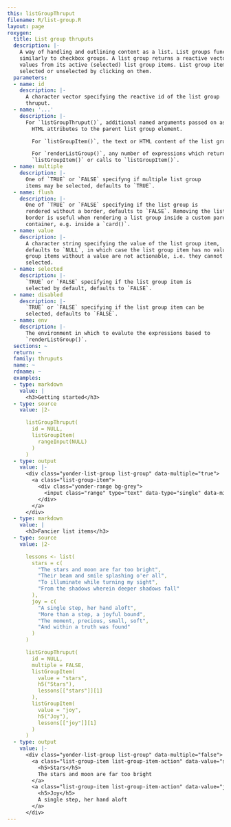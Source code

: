 ```yaml
---
this: listGroupThruput
filename: R/list-group.R
layout: page
roxygen:
  title: List group thruputs
  description: |-
    A way of handling and outlining content as a list. List groups function
    similarly to checkbox groups. A list group returns a reactive vector of
    values from its active (selected) list group items. List group items are
    selected or unselected by clicking on them.
  parameters:
  - name: id
    description: |-
      A character vector specifying the reactive id of the list group
      thruput.
  - name: '...'
    description: |-
      For `listGroupThruput()`, additional named arguments passed on as
        HTML attributes to the parent list group element.

        For `listGroupItem()`, the text or HTML content of the list group item.

        For `renderListGroup()`, any number of expressions which return a
        `listGroupItem()` or calls to `listGroupItem()`.
  - name: multiple
    description: |-
      One of `TRUE` or `FALSE` specifyng if multiple list group
      items may be selected, defaults to `TRUE`.
  - name: flush
    description: |-
      One of `TRUE` or `FALSE` specifying if the list group is
      rendered without a border, defaults to `FALSE`. Removing the list group
      border is useful when rendering a list group inside a custom parent
      container, e.g. inside a `card()`.
  - name: value
    description: |-
      A character string specifying the value of the list group item,
      defaults to `NULL`, in which case the list group item has no value. List
      group items without a value are not actionable, i.e. they cannot be
      selected.
  - name: selected
    description: |-
      `TRUE` or `FALSE` specifying if the list group item is
      selected by default, defaults to `FALSE`.
  - name: disabled
    description: |-
      `TRUE` or `FALSE` specifying if the list group item can be
      selected, defaults to `FALSE`.
  - name: env
    description: |-
      The environment in which to evalute the expressions based to
      `renderListGroup()`.
  sections: ~
  return: ~
  family: thruputs
  name: ~
  rdname: ~
  examples:
  - type: markdown
    value: |
      <h3>Getting started</h3>
  - type: source
    value: |2-

      listGroupThruput(
        id = NULL,
        listGroupItem(
          rangeInput(NULL)
        )
      )
  - type: output
    value: |-
      <div class="yonder-list-group list-group" data-multiple="true">
        <a class="list-group-item">
          <div class="yonder-range bg-grey">
            <input class="range" type="text" data-type="single" data-min="0" data-max="100" data-step="1" data-from="0" data-prettify-separator="," data-grid="TRUE" data-grid-num="4"/>
          </div>
        </a>
      </div>
  - type: markdown
    value: |
      <h3>Fancier list items</h3>
  - type: source
    value: |2-

      lessons <- list(
        stars = c(
          "The stars and moon are far too bright",
          "Their beam and smile splashing o'er all",
          "To illuminate while turning my sight",
          "From the shadows wherein deeper shadows fall"
        ),
        joy = c(
          "A single step, her hand aloft",
          "More than a step, a joyful bound",
          "The moment, precious, small, soft",
          "And within a truth was found"
        )
      )

      listGroupThruput(
        id = NULL,
        multiple = FALSE,
        listGroupItem(
          value = "stars",
          h5("Stars"),
          lessons[["stars"]][1]
        ),
        listGroupItem(
          value = "joy",
          h5("Joy"),
          lessons[["joy"]][1]
        )
      )
  - type: output
    value: |-
      <div class="yonder-list-group list-group" data-multiple="false">
        <a class="list-group-item list-group-item-action" data-value="stars">
          <h5>Stars</h5>
          The stars and moon are far too bright
        </a>
        <a class="list-group-item list-group-item-action" data-value="joy">
          <h5>Joy</h5>
          A single step, her hand aloft
        </a>
      </div>
---
```


